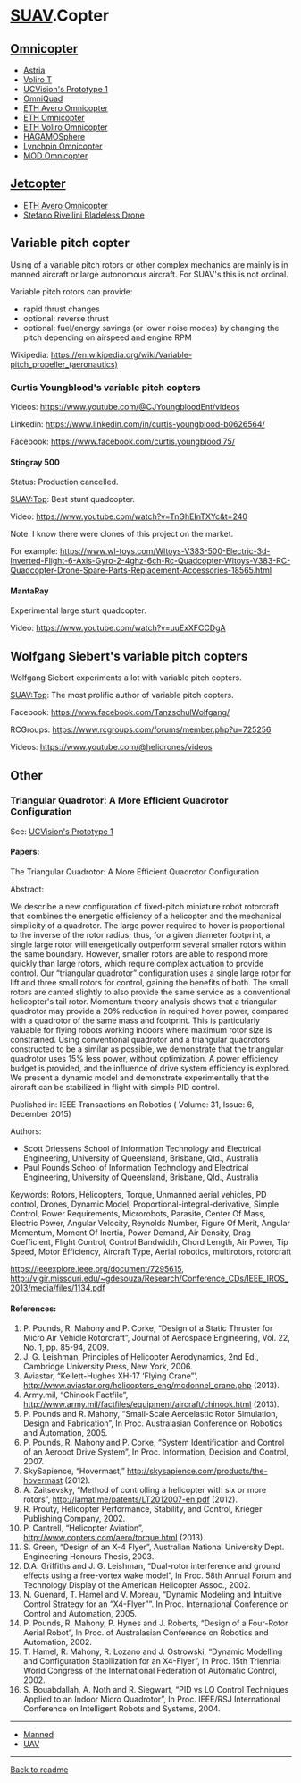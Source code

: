 [SUAV](SUAV.md).Copter
======================

## [Omnicopter](Omnicopter.md#suav)
- [Astria](Omnicopter.md#astria)
- [Voliro T](Omnicopter.md#voliro-t)
- [UCVision's Prototype 1](Omnicopter.md#ucvisions-prototype-1)
- [OmniQuad](Omnicopter.md#omniquad)
- [ETH Avero Omnicopter](Omnicopter.md#eth-avero-omnicopter)
- [ETH Omnicopter](Omnicopter.md#eth-omnicopter)
- [ETH Voliro Omnicopter](Omnicopter.md#eth-voliro-omnicopter)
- [HAGAMOSphere](Omnicopter.md#hagamosphere)
- [Lynchpin Omnicopter](Omnicopter.md#lynchpin-omnicopter)
- [MOD Omnicopter](Omnicopter.md#mod-omnicopter)



## [Jetcopter](Jetcopter.md#suav)
- [ETH Avero Omnicopter](Jetcopter.md#eth-avero-omnicopter)
- [Stefano Rivellini Bladeless Drone](Jetcopter.md#stefano-rivellini-bladeless-drone)



## Variable pitch copter

Using of a variable pitch rotors or other complex mechanics are mainly is in manned aircraft or large autonomous aircraft.
For SUAV's this is not ordinal.

Variable pitch rotors can provide:
- rapid thrust changes
- optional: reverse thrust
- optional: fuel/energy savings (or lower noise modes) by changing the pitch depending on airspeed and engine RPM

Wikipedia: <https://en.wikipedia.org/wiki/Variable-pitch_propeller_(aeronautics)>



### Curtis Youngblood's variable pitch copters

Videos: <https://www.youtube.com/@CJYoungbloodEnt/videos>

Linkedin: <https://www.linkedin.com/in/curtis-youngblood-b0626564/>

Facebook: <https://www.facebook.com/curtis.youngblood.75/>



#### Stingray 500

Status: Production cancelled.

[SUAV:Top](readme.md#suavtop): Best stunt quadcopter.

Video: <https://www.youtube.com/watch?v=TnGhEInTXYc&t=240>

Note: I know there were clones of this project on the market.

For example: <https://www.wl-toys.com/Wltoys-V383-500-Electric-3d-Inverted-Flight-6-Axis-Gyro-2-4ghz-6ch-Rc-Quadcopter-Wltoys-V383-RC-Quadcopter-Drone-Spare-Parts-Replacement-Accessories-18565.html>



#### MantaRay

Experimental large stunt quadcopter.

Video: <https://www.youtube.com/watch?v=uuExXFCCDgA>



## Wolfgang Siebert's variable pitch copters

Wolfgang Siebert experiments a lot with variable pitch copters.

[SUAV:Top](readme.md#suavtop): The most prolific author of variable pitch copters.

Facebook: <https://www.facebook.com/TanzschulWolfgang/>

RCGroups: <https://www.rcgroups.com/forums/member.php?u=725256>

Videos: <https://www.youtube.com/@helidrones/videos>




## Other



### Triangular Quadrotor: A More Efficient Quadrotor Configuration

See: [UCVision's Prototype 1](Omnicopter.md#ucvisions-prototype-1)

#### Papers:

The Triangular Quadrotor: A More Efficient Quadrotor Configuration

Abstract:

We describe a new configuration of fixed-pitch miniature robot rotorcraft that combines the energetic efficiency of a helicopter and the mechanical simplicity of a quadrotor.
The large power required to hover is proportional to the inverse of the rotor radius;
thus, for a given diameter footprint, a single large rotor will energetically outperform several smaller rotors within the same boundary.
However, smaller rotors are able to respond more quickly than large rotors, which require complex actuation to provide control.
Our “triangular quadrotor” configuration uses a single large rotor for lift and three small rotors for control, gaining the benefits of both.
The small rotors are canted slightly to also provide the same service as a conventional helicopter's tail rotor.
Momentum theory analysis shows that a triangular quadrotor may provide a 20% reduction in required hover power, compared with a quadrotor of the same mass and footprint.
This is particularly valuable for flying robots working indoors where maximum rotor size is constrained.
Using conventional quadrotor and a triangular quadrotors constructed to be a similar as possible,
we demonstrate that the triangular quadrotor uses 15% less power, without optimization.
A power efficiency budget is provided, and the influence of drive system efficiency is explored.
We present a dynamic model and demonstrate experimentally that the aircraft can be stabilized in flight with simple PID control.

Published in: IEEE Transactions on Robotics ( Volume: 31, Issue: 6, December 2015)

Authors:
- Scott Driessens School of Information Technology and Electrical Engineering, University of Queensland, Brisbane, Qld., Australia
- Paul Pounds School of Information Technology and Electrical Engineering, University of Queensland, Brisbane, Qld., Australia

Keywords: Rotors, Helicopters, Torque, Unmanned aerial vehicles, PD control, Drones,
Dynamic Model, Proportional-integral-derivative, Simple Control, Power Requirements, Microrobots, Parasite,
Center Of Mass, Electric Power, Angular Velocity, Reynolds Number, Figure Of Merit, Angular Momentum,
Moment Of Inertia, Power Demand, Air Density, Drag Coefficient, Flight Control, Control Bandwidth,
Chord Length, Air Power, Tip Speed, Motor Efficiency, Aircraft Type,
Aerial robotics, multirotors, rotorcraft

<https://ieeexplore.ieee.org/document/7295615>,
<http://vigir.missouri.edu/~gdesouza/Research/Conference_CDs/IEEE_IROS_2013/media/files/1134.pdf>

#### References:
1. P. Pounds, R. Mahony and P. Corke, “Design of a Static Thruster for Micro Air Vehicle Rotorcraft”, Journal of Aerospace Engineering, Vol. 22, No. 1, pp. 85-94, 2009.
2. J. G. Leishman, Principles of Helicopter Aerodynamics, 2nd Ed., Cambridge University Press, New York, 2006.
3. Aviastar, “Kellett-Hughes XH-17 ‘Flying Crane”’, http://www.aviastar.org/helicopters_eng/mcdonnel_crane.php (2013).
4. Army.mil, “Chinook Factfile”, http://www.army.mil/factfiles/equipment/aircraft/chinook.html (2013).
5. P. Pounds and R. Mahony, “Small-Scale Aeroelastic Rotor Simulation, Design and Fabrication”, In Proc. Australasian Conference on Robotics and Automation, 2005.
6. P. Pounds, R. Mahony and P. Corke, “System Identification and Control of an Aerobot Drive System”, In Proc. Information, Decision and Control, 2007.
7. SkySapience, “Hovermast,” http://skysapience.com/products/the-hovermast (2012).
8. A. Zaitsevsky, “Method of controlling a helicopter with six or more rotors”, http://lamat.me/patents/LT2012007-en.pdf (2012).
9. R. Prouty, Helicopter Performance, Stability, and Control, Krieger Publishing Company, 2002.
10. P. Cantrell, “Helicopter Aviation”, http://www.copters.com/aero/torque.html (2013).
11. S. Green, “Design of an X-4 Flyer”, Australian National University Dept. Engineering Honours Thesis, 2003.
12. D.A. Griffiths and J. G. Leishman, “Dual-rotor interference and ground effects using a free-vortex wake model”, In Proc. 58th Annual Forum and Technology Display of the American Helicopter Assoc., 2002.
13. N. Guenard, T. Hamel and V. Moreau, “Dynamic Modeling and Intuitive Control Strategy for an “X4-Flyer””. In Proc. International Conference on Control and Automation, 2005.
14. P. Pounds, R. Mahony, P. Hynes and J. Roberts, “Design of a Four-Rotor Aerial Robot”, In Proc. of Australasian Conference on Robotics and Automation, 2002.
15. T. Hamel, R. Mahony, R. Lozano and J. Ostrowski, “Dynamic Modelling and Configuration Stabilization for an X4-Flyer”, In Proc. 15th Triennial World Congress of the International Federation of Automatic Control, 2002.
16. S. Bouabdallah, A. Noth and R. Siegwart, “PID vs LQ Control Techniques Applied to an Indoor Micro Quadrotor”, In Proc. IEEE/RSJ International Conference on Intelligent Robots and Systems, 2004.



---
- [Manned](Copter.md)
- [UAV](UAV.Copter.md)



---
[Back to readme](readme.md)